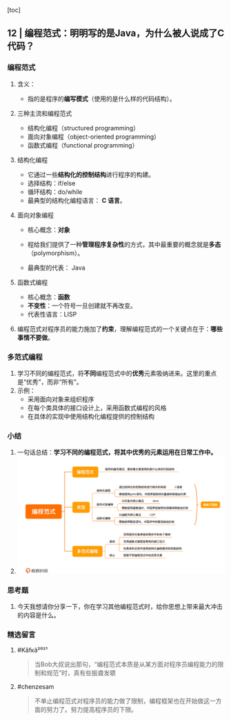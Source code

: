 [toc]

## 12 | 编程范式：明明写的是Java，为什么被人说成了C代码？

### 编程范式

1.  含义：
    
    -   指的是程序的**编写模式**（使用的是什么样的代码结构）。
    
2.  三种主流和编程范式
    -	结构化编程（structured programming）
    -	面向对象编程（object-oriented programming）
    -	函数式编程（functional programming）
    
3.  结构化编程

    -   它通过一些**结构化的控制结构**进行程序的构建。
    -   选择结构：if/else
    -   循环结构：do/while
    -   最典型的结构化编程语言： **C 语言**。

4.  面向对象编程

    -   核心概念：**对象**
    -   程给我们提供了一种**管理程序复杂性**的方式，其中最重要的概念就是**多态**（polymorphism）。

    -   最典型的代表： Java

5.  函数式编程

    -   核心概念：**函数**
    -   **不变性**：一个符号一旦创建就不再改变。
    -   代表性语言：LISP

6.  编程范式对程序员的能力施加了**约束**，理解编程范式的一个关键点在于：**哪些事情不要做**。

### 多范式编程

1.  学习不同的编程范式，将**不同**编程范式中的**优秀**元素吸纳进来。这里的重点是“优秀”，而非“所有”。
2.  示例：
    -   采用面向对象来组织程序
    -   在每个类具体的接口设计上，采用函数式编程的风格
    -   在具体的实现中使用结构化编程提供的控制结构

### 小结

1.  一句话总结：**学习不同的编程范式，将其中优秀的元素运用在日常工作中。**
2.  ![img](imgs/5b70cc56084dca6bfd966d0259f03ceb.jpg)

### 思考题

1.  今天我想请你分享一下，你在学习其他编程范式时，给你思想上带来最大冲击的内容是什么。

### 精选留言

1.  #Kǎfκã²⁰²¹

    >   当Bob大叔说出那句，“编程范式本质是从某方面对程序员编程能力的限制和规范”时，真有些振聋发聩

2.  #chenzesam

    >   不单止编程范式对程序员的能力做了限制，编程框架也在开始做这一方面的努力了。努力提高程序员的下限。

